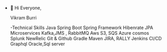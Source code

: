 - 👋 Hi Everyone,

  Vikram Burri
  
  -Technical Skills
    Java 
    Spring Boot
    Spring Framework
    Hibenrate
    JPA
    Microservices
    Kafka,JMS , RabbitMQ
    Aws S3, SQS
    Azure cosmos
    Splunk
    NewRelic
    Git & Github
    Gradle 
    Maven
    JIRA, RALLY
    Jenkins CI/CD
    Graphql
    Oracle,Sql server
    

